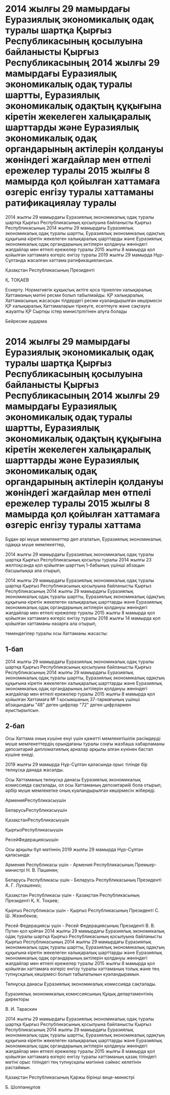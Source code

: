 # 2014 жылғы 29 мамырдағы Еуразиялық экономикалық одақ туралы шартқа Қырғыз Республикасының қосылуына байланысты Қырғыз Республикасының 2014 жылғы 29 мамырдағы Еуразиялық экономикалық одақ туралы шартты, Еуразиялық экономикалық одақтың құқығына кіретін жекелеген халықаралық шарттарды және Еуразиялық экономикалық одақ органдарының актілерін қолдануы жөніндегі жағдайлар мен өтпелі ережелер туралы 2015 жылғы 8 мамырда қол қойылған хаттамаға өзгеріс енгізу туралы хаттаманы  ратификациялау туралы

2014 жылғы 29 мамырдағы Еуразиялық экономикалық одақ туралы шартқа Қырғыз Республикасының қосылуына байланысты Қырғыз Республикасының 2014 жылғы 29 мамырдағы Еуразиялық экономикалық одақ туралы шартты, Еуразиялық экономикалық одақтың құқығына кіретін жекелеген халықаралық шарттарды және Еуразиялық экономикалық одақ органдарының актілерін қолдануы жөніндегі жағдайлар мен өтпелі ережелер туралы 2015 жылғы 8 мамырда қол қойылған хаттамаға өзгеріс енгізу туралы 2019 жылғы 29 мамырда Нұр-Сұлтанда жасалған хаттама ратификациялансын.

Қазақстан Республикасының Президенті

Қ. ТОҚАЕВ

Ескерту. Нормативтік құқықтық актіге қоса тіркелген халықаралық Хаттаманың мәтіні ресми болып табылмайды. ҚР халықаралық Хаттамасының жасасқан тілдердегі ресми куәландырылған көшірмесін ҚР халықаралық Хаттамаларын тіркеуге, есептеуге және сақтауға жауапты ҚР Сыртқы істер министрлігінен алуға болады

Бейресми аударма

# 2014 жылғы 29 мамырдағы Еуразиялық экономикалық одақ туралы шартқа Қырғыз Республикасының қосылуына байланысты Қырғыз Республикасының 2014 жылғы 29 мамырдағы Еуразиялық экономикалық одақ туралы шартты, Еуразиялық экономикалық одақтың құқығына кіретін жекелеген халықаралық шарттарды және Еуразиялық экономикалық одақ органдарының актілерін қолдануы жөніндегі жағдайлар мен өтпелі ережелер туралы 2015 жылғы 8 мамырда қол қойылған хаттамаға өзгеріс енгізу туралы хаттама

Бұдан әрі мүше мемлекеттер деп аталатын, Еуразиялық экономикалық одаққа мүше мемлекеттер,

2014 жылғы 29 мамырдағы Еуразиялық экономикалық одақ туралы шартқа Қырғыз Республикасының қосылуы туралы 2014 жылғы 23 желтоқсанда қол қойылған шарттың 1-бабының үшінші абзацын басшылыққа ала отырып,

2014 жылғы 29 мамырдағы Еуразиялық экономикалық одақ туралы шартқа Қырғыз Республикасының қосылуына байланысты Қырғыз Республикасының 2014 жылғы 29 мамырдағы Еуразиялық экономикалық одақ туралы шартты, Еуразиялық экономикалық одақтың құқығына кіретін жекелеген халықаралық шарттарды және Еуразиялық экономикалық одақ органдарының актілерін қолдануы жөніндегі жағдайлар мен өтпелі ережелер туралы 2015 жылғы 8 мамырда қол қойылған хаттамаға өзгеріс енгізу туралы 2018 жылғы 14 мамырда қол қойылған хаттаманы назарға ала отырып,

төмендегілер туралы осы Хаттаманы жасасты:

## 1-бап

2014 жылғы 29 мамырдағы Еуразиялық экономикалық одақ туралы шартқа Қырғыз Республикасының қосылуына байланысты Қырғыз Республикасының 2014 жылғы 29 мамырдағы Еуразиялық экономикалық одақ туралы шартты, Еуразиялық экономикалық одақтың құқығына кіретін жекелеген халықаралық шарттарды және Еуразиялық экономикалық одақ органдарының актілерін қолдануы жөніндегі жағдайлар мен өтпелі ережелер туралы 2015 жылғы 8 мамырда қол қойылған Хаттамаға № 1 қосымшаның 37-тармағының үшінші абзацындағы "48" деген цифрлар "72" деген цифрлармен ауыстырылсын.

## 2-бап

Осы Хаттама оның күшіне енуі үшін қажетті мемлекетішілік рәсімдерді мүше мемлекеттердің орындағаны туралы соңғы жазбаша хабарламаны депозитарий дипломатиялық арналар арқылы алған күнінен бастап күшіне енеді.

2019 жылғы 29 мамырда Нұр-Сұлтан қаласында орыс тілінде бір төлнұсқа данада жасалды.

Осы Хаттаманың төлнұсқа данасы Еуразиялық экономикалық комиссияда сақталады, ол осы Хаттаманың депозитарийі бола отырып, әрбір мүше мемлекетке оның куәландырылған көшірмесін жібереді.

АрменияРеспубликасыүшін

БеларусьРеспубликасыүшін

ҚазақстанРеспубликасыүшін

ҚырғызРеспубликасыүшін

РесейФедерациясыүшін

Осы арқылы бұл мәтіннің 2019 жылғы 29 мамырда Нұр-Сұлтан қаласында:

Армения Республикасы үшін - Армения Республикасының Премьер-министрі Н. В. Пашинян;

Беларусь Республикасы үшін - Беларусь Республикасының Президенті А. Г. Лукашенко;

Қазақстан Республикасы үшін - Қазақстан Республикасының Президенті Қ. К. Тоқаев;

Қырғыз Республикасы үшін - Қырғыз Республикасының Президенті С. Ш. Жээнбеков;

Ресей Федерациясы үшін - Ресей Федерациясының Президенті В. В. Путин қол қойған 2014 жылғы 29 мамырдағы Еуразиялық экономикалық одақ туралы шартқа Қырғыз Республикасының қосылуына байланысты Қырғыз Республикасының 2014 жылғы 29 мамырдағы Еуразиялық экономикалық одақ туралы шартты, Еуразиялық экономикалық одақтың құқығына кіретін жекелеген халықаралық шарттарды және Еуразиялық экономикалық одақ органдарының актілерін қолдануы жөніндегі жағдайлар мен өтпелі ережелер туралы 2015 жылғы 8 мамырда қол қойылған хаттамаға өзгеріс енгізу туралы хаттаманың толық және тең түпнұсқалық көшірмесі болып табылатынын куәландырамын.

Төлнұсқа данасы Еуразиялық экономикалық комиссияда сақталады.

Еуразиялық экономикалық комиссиясының Құқық департаментінің директоры

В. И. Тараскин

2014 жылғы 29 мамырдағы Еуразиялық экономикалық одақ туралы шартқа Қырғыз Республикасының қосылуына байланысты Қырғыз Республикасының 2014 жылғы 29 мамырдағы Еуразиялық экономикалық одақ туралы шартты, Еуразиялық экономикалық одақтың құқығына кіретін жекелеген халықаралық шарттарды және Еуразиялық экономикалық одақ органдарының актілерін қолдануы жөніндегі жағдайлар мен өтпелі ережелер туралы 2015 жылғы 8 мамырда қол қойылған хаттамаға өзгеріс енгізу туралы хаттаманың қазақ тіліндегі мәтіні орыс тіліндегі тең түпнұсқалы мәтініне сәйкес келетінін растаймын.

Қазақстан Республикасының Қаржы бірінші вице-министрі

Б. Шолпанқұлов

